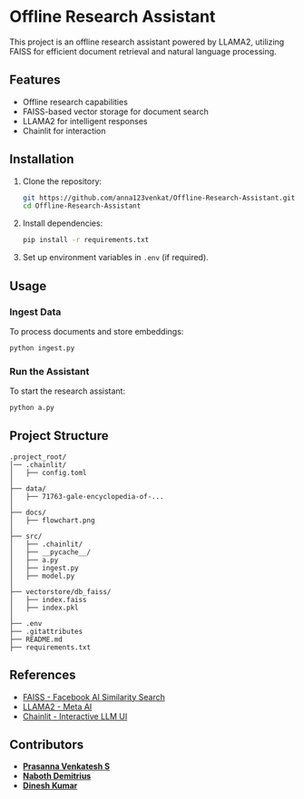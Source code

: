 # Offline Research Assistant

This project is an offline research assistant powered by LLAMA2, utilizing FAISS for efficient document retrieval and natural language processing.

## Features
- Offline research capabilities
- FAISS-based vector storage for document search
- LLAMA2 for intelligent responses
- Chainlit for interaction

## Installation

1. Clone the repository:
   ```bash
   git https://github.com/anna123venkat/Offline-Research-Assistant.git
   cd Offline-Research-Assistant
   ```
2. Install dependencies:
   ```bash
   pip install -r requirements.txt
   ```
3. Set up environment variables in `.env` (if required).

## Usage

### Ingest Data
To process documents and store embeddings:
```bash
python ingest.py
```

### Run the Assistant
To start the research assistant:
```bash
python a.py
```

## Project Structure
```
.project_root/
│── .chainlit/
│   ├── config.toml
│
├── data/
│   ├── 71763-gale-encyclopedia-of-...
│
├── docs/
│   ├── flowchart.png
│
├── src/
│   ├── .chainlit/
│   ├── __pycache__/
│   ├── a.py
│   ├── ingest.py
│   ├── model.py
│
├── vectorstore/db_faiss/
│   ├── index.faiss
│   ├── index.pkl
│
├── .env
├── .gitattributes
├── README.md
├── requirements.txt
```

## References
- [FAISS - Facebook AI Similarity Search](https://faiss.ai/)
- [LLAMA2 - Meta AI](https://ai.meta.com/llama/)
- [Chainlit - Interactive LLM UI](https://github.com/Chainlit/chainlit)

## Contributors

- **[Prasanna Venkatesh S](https://github.com/anna123venkat)**
- **[Naboth Demitrius](https://github.com/demi2k-sudo)**
- **[Dinesh Kumar](https://github.com/sudoDinesh)**

